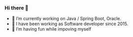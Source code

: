 ### Hi there 👋


- 🔭 I’m currently working on Java / Spring Boot, Oracle.
- 🌱 I have been working as Software developer since 2015.
- 👯 I’m having fun while impoving myself
